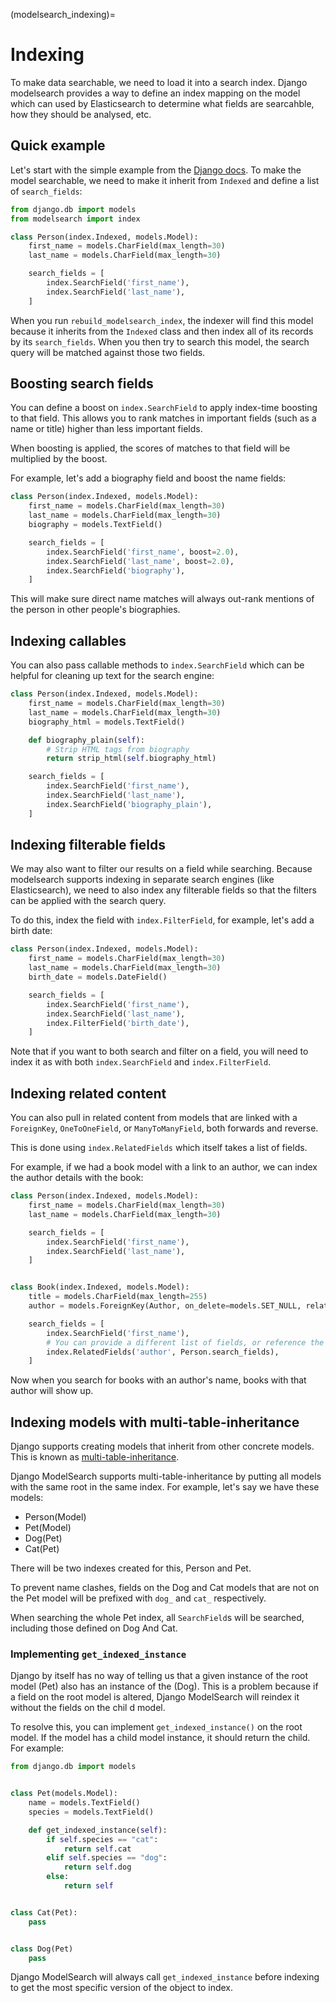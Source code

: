 (modelsearch_indexing)=

# Indexing

To make data searchable, we need to load it into a search index. Django modelsearch provides a way to define an index mapping on the model which can used by Elasticsearch to determine what fields are searcahble, how they should be analysed, etc.

## Quick example

Let's start with the simple example from the [Django docs](https://docs.djangoproject.com/en/5.2/topics/db/models/#quick-example). To make the model searchable, we need to make it inherit from `Indexed` and define a list of `search_fields`:

```python
from django.db import models
from modelsearch import index

class Person(index.Indexed, models.Model):
    first_name = models.CharField(max_length=30)
    last_name = models.CharField(max_length=30)

    search_fields = [
        index.SearchField('first_name'),
        index.SearchField('last_name'),
    ]
```

When you run `rebuild_modelsearch_index`, the indexer will find this model because it inherits from the `Indexed` class and then index all of its records by its `search_fields`. When you then try to search this model, the search query will be matched against those two fields.

## Boosting search fields

You can define a boost on `index.SearchField` to apply index-time boosting to that field.
This allows you to rank matches in important fields (such as a name or title) higher than less important fields.

When boosting is applied, the scores of matches to that field will be multiplied by the boost.

For example, let's add a biography field and boost the name fields:

```python
class Person(index.Indexed, models.Model):
    first_name = models.CharField(max_length=30)
    last_name = models.CharField(max_length=30)
    biography = models.TextField()

    search_fields = [
        index.SearchField('first_name', boost=2.0),
        index.SearchField('last_name', boost=2.0),
        index.SearchField('biography'),
    ]
```

This will make sure direct name matches will always out-rank mentions of the person in other people's biographies.

## Indexing callables

You can also pass callable methods to `index.SearchField` which can be helpful for cleaning up text for the search engine:

```python
class Person(index.Indexed, models.Model):
    first_name = models.CharField(max_length=30)
    last_name = models.CharField(max_length=30)
    biography_html = models.TextField()

    def biography_plain(self):
        # Strip HTML tags from biography
        return strip_html(self.biography_html)

    search_fields = [
        index.SearchField('first_name'),
        index.SearchField('last_name'),
        index.SearchField('biography_plain'),
    ]
```

## Indexing filterable fields

We may also want to filter our results on a field while searching. Because modelsearch supports indexing in separate search engines (like Elasticsearch), we need to also index any filterable fields so that the filters can be applied with the search query.

To do this, index the field with `index.FilterField`, for example, let's add a birth date:

```python
class Person(index.Indexed, models.Model):
    first_name = models.CharField(max_length=30)
    last_name = models.CharField(max_length=30)
    birth_date = models.DateField()

    search_fields = [
        index.SearchField('first_name'),
        index.SearchField('last_name'),
        index.FilterField('birth_date'),
    ]
```

Note that if you want to both search and filter on a field, you will need to index it as with both `index.SearchField` and `index.FilterField`.

## Indexing related content

You can also pull in related content from models that are linked with a `ForeignKey`, `OneToOneField`, or `ManyToManyField`, both forwards and reverse.

This is done using `index.RelatedFields` which itself takes a list of fields.

For example, if we had a book model with a link to an author, we can index the author details with the book:

```python
class Person(index.Indexed, models.Model):
    first_name = models.CharField(max_length=30)
    last_name = models.CharField(max_length=30)

    search_fields = [
        index.SearchField('first_name'),
        index.SearchField('last_name'),
    ]


class Book(index.Indexed, models.Model):
    title = models.CharField(max_length=255)
    author = models.ForeignKey(Author, on_delete=models.SET_NULL, related_name='books')

    search_fields = [
        index.SearchField('first_name'),
        # You can provide a different list of fields, or reference the model's search_fields
        index.RelatedFields('author', Person.search_fields),
    ]
```

Now when you search for books with an author's name, books with that author will show up.

## Indexing models with multi-table-inheritance

Django supports creating models that inherit from other concrete models. This is known as [multi-table-inheritance](https://docs.djangoproject.com/en/5.2/topics/db/models/#multi-table-inheritance).

Django ModelSearch supports multi-table-inheritance by putting all models with the same root in the same index. For example, let's say we have these models:

- Person(Model)
- Pet(Model)
- Dog(Pet)
- Cat(Pet)

There will be two indexes created for this, Person and Pet.

To prevent name clashes, fields on the Dog and Cat models that are not on the Pet model will be prefixed with `dog_` and `cat_` respectively.

When searching the whole Pet index, all `SearchField`s will be searched, including those defined on Dog And Cat.

### Implementing `get_indexed_instance`

Django by itself has no way of telling us that a given instance of the root model (Pet) also has an instance of the (Dog). This is a problem because if a field on the root model is altered, Django ModelSearch will reindex it without the fields on the chil d model.

To resolve this, you can implement `get_indexed_instance()` on the root model. If the model has a child model instance, it should return the child. For example:

```python
from django.db import models


class Pet(models.Model):
    name = models.TextField()
    species = models.TextField()

    def get_indexed_instance(self):
        if self.species == "cat":
            return self.cat
        elif self.species == "dog":
            return self.dog
        else:
            return self


class Cat(Pet):
    pass


class Dog(Pet)
	pass
```

Django ModelSearch will always call `get_indexed_instance` before indexing to get the most specific version of the object to index.
